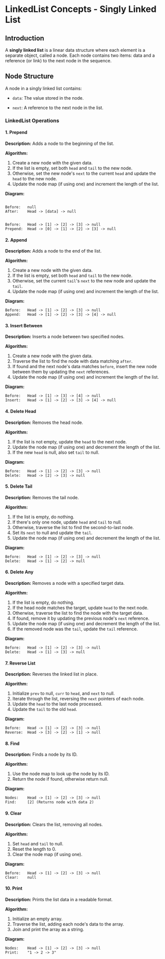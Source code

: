 
# LinkedList Concepts - Singly Linked List

## Introduction

A **singly linked list** is a linear data structure where each element is a separate object, called a node. Each node contains two items: data and a reference (or link) to the next node in the sequence.

## Node Structure

A node in a singly linked list contains:

- `data`: The value stored in the node.

- `next`: A reference to the next node in the list.

### LinkedList Operations

#### 1. Prepend

**Description:** Adds a node to the beginning of the list.

**Algorithm:**

1. Create a new node with the given data.
2. If the list is empty, set both `head` and `tail` to the new node.
3. Otherwise, set the new node's `next` to the current `head` and update the `head` to the new node.
4. Update the node map (if using one) and increment the length of the list.

**Diagram:**

```text

Before:   null
After:    Head -> [data] -> null

```

```text

Before:   Head -> [1] -> [2] -> [3] -> null
Prepend:  Head -> [0] -> [1] -> [2] -> [3] -> null

```

#### 2. Append

**Description:** Adds a node to the end of the list.

**Algorithm:**

1. Create a new node with the given data.
2. If the list is empty, set both `head` and `tail` to the new node.
3. Otherwise, set the current `tail`'s `next` to the new node and update the `tail`.
4. Update the node map (if using one) and increment the length of the list.

**Diagram:**

```text
Before:   Head -> [1] -> [2] -> [3] -> null
Append:   Head -> [1] -> [2] -> [3] -> [4] -> null
```

#### 3. Insert Between

**Description:** Inserts a node between two specified nodes.

**Algorithm:**

1. Create a new node with the given data.
2. Traverse the list to find the node with data matching `after`.
3. If found and the next node's data matches `before`, insert the new node between them by updating the `next` references.
4. Update the node map (if using one) and increment the length of the list.

**Diagram:**

```text
Before:   Head -> [1] -> [3] -> [4] -> null
Insert:   Head -> [1] -> [2] -> [3] -> [4] -> null
```

#### 4. Delete Head

**Description:** Removes the head node.

**Algorithm:**

1. If the list is not empty, update the `head` to the next node.
2. Update the node map (if using one) and decrement the length of the list.
3. If the new `head` is null, also set `tail` to null.

**Diagram:**

```text
Before:   Head -> [1] -> [2] -> [3] -> null
Delete:   Head -> [2] -> [3] -> null
```

#### 5. Delete Tail

**Description:** Removes the tail node.

**Algorithm:**

1. If the list is empty, do nothing.
2. If there's only one node, update `head` and `tail` to null.
3. Otherwise, traverse the list to find the second-to-last node.
4. Set its `next` to null and update the `tail`.
5. Update the node map (if using one) and decrement the length of the list.

**Diagram:**

```text
Before:   Head -> [1] -> [2] -> [3] -> null
Delete:   Head -> [1] -> [2] -> null
```

#### 6. Delete Any

**Description:** Removes a node with a specified target data.

**Algorithm:**

1. If the list is empty, do nothing.
2. If the head node matches the target, update `head` to the next node.
3. Otherwise, traverse the list to find the node with the target data.
4. If found, remove it by updating the previous node's `next` reference.
5. Update the node map (if using one) and decrement the length of the list.
6. If the removed node was the `tail`, update the `tail` reference.

**Diagram:**
```text
Before:   Head -> [1] -> [2] -> [3] -> null
Delete:   Head -> [1] -> [3] -> null
```

#### 7. Reverse List

**Description:** Reverses the linked list in place.

**Algorithm:**

1. Initialize `prev` to null, `curr` to `head`, and `next` to null.
2. Iterate through the list, reversing the `next` pointers of each node.
3. Update the `head` to the last node processed.
4. Update the `tail` to the old `head`.

**Diagram:**

```text
Before:   Head -> [1] -> [2] -> [3] -> null
Reverse:  Head -> [3] -> [2] -> [1] -> null
```

#### 8. Find

**Description:** Finds a node by its ID.

**Algorithm:**

1. Use the node map to look up the node by its ID.
2. Return the node if found, otherwise return null.

**Diagram:**
```text
Nodes:    Head -> [1] -> [2] -> [3] -> null
Find:     [2] (Returns node with data 2)
```

#### 9. Clear

**Description:** Clears the list, removing all nodes.

**Algorithm:**

1. Set `head` and `tail` to null.
2. Reset the length to 0.
3. Clear the node map (if using one).

**Diagram:**
```text
Before:   Head -> [1] -> [2] -> [3] -> null
Clear:    null
```

#### 10. Print

**Description:** Prints the list data in a readable format.

**Algorithm:**

1. Initialize an empty array.
2. Traverse the list, adding each node's data to the array.
3. Join and print the array as a string.

**Diagram:**

```text
Nodes:    Head -> [1] -> [2] -> [3] -> null
Print:    "1 -> 2 -> 3"
```
